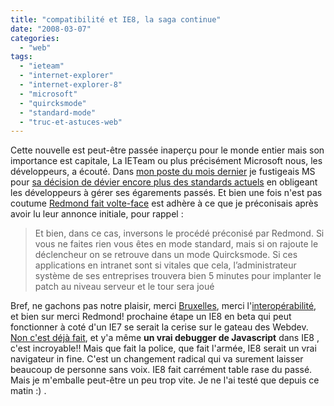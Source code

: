 ```yaml
---
title: "compatibilité et IE8, la saga continue"
date: "2008-03-07"
categories: 
  - "web"
tags: 
  - "ieteam"
  - "internet-explorer"
  - "internet-explorer-8"
  - "microsoft"
  - "quircksmode"
  - "standard-mode"
  - "truc-et-astuces-web"
---
```


Cette nouvelle est peut-être passée inaperçu pour le monde entier mais son importance est capitale, La IETeam ou plus précisément Microsoft nous, les développeurs, a écouté. Dans [mon poste du mois dernier](http://nyams.planbweb.com/blog/2008/01/24/compatibilite-et-ie8-ou-comment-refiler-une-patate-chaude/ "compatibilité et IE8 ou comment refiler une patate chaude") je fustigeais MS pour [sa décision de dévier encore plus des standards actuels](http://blogs.msdn.com/ie/archive/2008/01/21/compatibility-and-ie8.aspx "Compatibility and IE8") en obligeant les développeurs à gérer ses égarements passés. Et bien une fois n'est pas coutume [Redmond fait volte-face](http://blogs.msdn.com/ie/archive/2008/03/03/microsoft-s-interoperability-principles-and-ie8.aspx "Microsoft's Interoperability Principles and IE8") est adhère à ce que je préconisais après avoir lu leur annonce initiale, pour rappel :

> Et bien, dans ce cas, inversons le procédé préconisé par Redmond. Si vous ne faites rien vous êtes en mode standard, mais si on rajoute le déclencheur on se retrouve dans un mode Quircksmode. Si ces applications en intranet sont si vitales que cela, l’administrateur système de ses entreprises trouvera bien 5 minutes pour implanter le patch au niveau serveur et le tour sera joué

Bref, ne gachons pas notre plaisir, merci [Bruxelles](http://www.independent.co.uk/news/business/news/microsoft-opens-up-its-products-but-brussels-remains-sceptical-785666.html "Microsoft interoperability move doesn't answer EU concerns"), merci l'[interopérabilité](http://www.microsoft.com/presspass/presskits/interoperability/default.mspx "L'interopérabilité et Microsoft, l'annonce officiel"), et bien sur merci Redmond! prochaine étape un IE8 en beta qui peut fonctionner à coté d'un IE7 se serait la cerise sur le gateau des Webdev. [Non c'est déjà fait](http://blogs.msdn.com/ie/archive/2008/03/05/internet-explorer-8-beta-1-for-developers-now-available.aspx "Internet Explorer 8 Beta 1"), et y'a même **un vrai debugger de Javascript** dans IE8 , c'est incroyable!! Mais que fait la police, que fait l'armée, IE8 serait un vrai navigateur in fine. C'est un changement radical qui va surement laisser beaucoup de personne sans voix. IE8 fait carrément table rase du passé. Mais je m'emballe peut-être un peu trop vite. Je ne l'ai testé que depuis ce matin :) .
